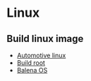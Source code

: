 # Linux


## Build linux image

* [Automotive linux](https://wiki.automotivelinux.org/)
* [Build root](https://buildroot.org/)
* [Balena OS](https://www.balena.io/os/)